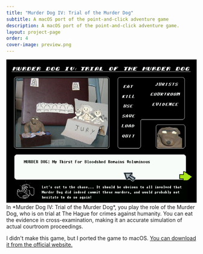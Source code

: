 ```yaml
---
title: "Murder Dog IV: Trial of the Murder Dog"
subtitle: A macOS port of the point-and-click adventure game
description: A macOS port of the point-and-click adventure game.
layout: project-page
order: 4
cover-image: preview.png
---
```


<!--
                                                   -- __
                                                 ~ (@)  ~~~---_
                                               {     `-_~,,,,,,)
                                               {    (_  ',
                                                ~    . = _',
                                                 ~    '.  =-'
                                                   ~     :
.                                                -~     ('');
'.                                         --~        \  \ ;
  '.-_                                   -~            \  \;      _-=,.
     -~- _                          -~                 {  '---- _'-=,.
       ~- _~-  _              _ -~                     ~---------=,.`
            ~-  ~~-----~~~~~~       .+++~~~~~~~~-__   /
                ~-   __            {   -     +   }   /
                         ~- ______{_    _ -=\ / /_ ~
                             :      ~--~    // /         ..-
                             :   / /      // /         ((
                             :  / /      {   `-------,. ))
                             :   /        ''=--------. }o
                .=._________,'  )                     ))
                )  _________ -''                     ~~
               / /  _ _
              (_.-.'O'-'.
-->

<img src="preview.png" class="mb-8">

<div markdown="1" class="prose lg:prose-xl">
In *Murder Dog IV: Trial of the Murder Dog*, you play the role of the Murder Dog, who is on trial at The Hague for crimes against humanity. You can eat the evidence in cross-examination, making it an accurate simulation of actual courtroom proceedings.

I didn't make this game, but I ported the game to macOS. [You can download it from the official website.](http://harmonyzone.org/MurderDogIV.html)
</div>
